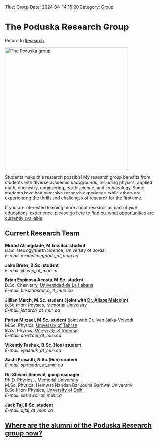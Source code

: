 Title: Group
Date: 2024-04-14 16:20
Category: Group

<h1>The Poduska Research Group </h1>
<div class = "small italics">
Return to <a href="research.html">Research</a>
</div>
<p><img src="../images/grp_photo2023small.jpeg" title="The Poduska group"height="400"></p>

<p>Students make this research possible! My research group benefits from students with diverse academic backgrounds, including physics, applied math, chemistry, engineering, earth science, and archaeology. Some students have had extensive research experience, while others are experiencing the thrills and challenges of research for the first time. </p>

<p>If you are interested learning more about research as part of <i>your</i> educational experience, please go here to <a href="research.html">find out what opportunities are currently available</a>. </p>

<h2>Current Research Team</h2>

<p>
<b>Murad Almegdade, M.Env.Sci. student</b>
<br>B.Sc. Geology/Earth Science, University of Jordan
<br><i>E-mail: mmmalmegdade_at_mun.ca</i>
</p>
            
<p>
<b>Jake Breen, B.Sc. student </b>  
<br><i>E-mail: jjbreen_at_mun.ca</i></li>
</p>

<p>
<b>Brian Espinosa Acosta, M.Sc. student </b> 
<br> B.Sc. Chemistry, <a href="https:/www.uh.cu/">Universidad de La Habana</a>
<br><i>E-mail: bespinosaaco_at_mun.ca</i></li>
</p>

<p>
  <b>Jillian March, M.Sc. student ( joint with <a href="http://www.esd.mun.ca/~amalcolm/">Dr. Alison Malcolm)</a></b> 
<br>B.Sc.(Hon) Physics, <a href="http://www.mun.ca/">Memorial University</a> 
<br><i>E-mail: jsmarch_at_mun.ca</i>
</p>

<p>
  <b>Parisa Mirzaei, M.Sc. student </b> (joint with <a href="https://www.physics.mun.ca/~saika/">Dr. Ivan Saika-Voivod</a>) 
<br> M.Sc. Physics, <a href="https://   ut.ac.ir/">University of Tehran</a> 
<br> B.Sc. Physics, <a href="https://english.semnan.ac.ir/">University of Semnan</a>
<br><i>E-mail: pmirzaei_at_mun.ca</i>
</p>

<p><b>Vikentiy Pashuk, B.Sc.(Hon) student  </b>  
<br><i>E-mail: vpashuk_at_mun.ca</i>
</p>

<p><b>Sashi Prasadh, B.Sc.(Hon) student  </b>  
<br><i>E-mail: sprasadh_at_mun.ca</i></p>
   
<p><b>Dr. Shivani Semwal, group manager  </b> 
<br> Ph.D. Physics, , <a href="http://www.mun.ca/">Memorial University</a>
<br> M.Sc. Physics, <a href="https://www.hnbgu.ac.in/">Hemwati Nandan Bahuguna Garhwal University</a>
<br> B.Sc.(Hon) Physics, <a href="https://www.du.ac.in/">University of Delhi</a>
<br><i>E-mail: ssemwal_at_mun.ca</i></p>

<p><b>Jack Taj, B.Sc. student </b>  
<br><i>E-mail: ajtaj_at_mun.ca</i></p>


<h2><a href="alumni.html"> Where are the alumni of the Poduska Research group now?</a></h2>




